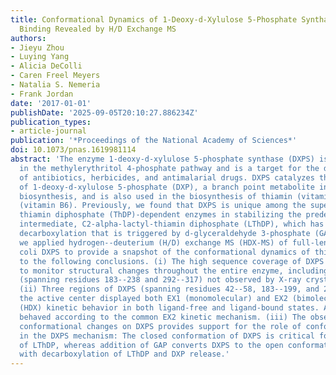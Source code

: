 ```yaml
---
title: Conformational Dynamics of 1-Deoxy-d-Xylulose 5-Phosphate Synthase on Ligand
  Binding Revealed by H/D Exchange MS
authors:
- Jieyu Zhou
- Luying Yang
- Alicia DeColli
- Caren Freel Meyers
- Natalia S. Nemeria
- Frank Jordan
date: '2017-01-01'
publishDate: '2025-09-05T20:10:27.886234Z'
publication_types:
- article-journal
publication: '*Proceedings of the National Academy of Sciences*'
doi: 10.1073/pnas.1619981114
abstract: 'The enzyme 1-deoxy-d-xylulose 5-phosphate synthase (DXPS) is a key enzyme
  in the methylerythritol 4-phosphate pathway and is a target for the development
  of antibiotics, herbicides, and antimalarial drugs. DXPS catalyzes the formation
  of 1-deoxy-d-xylulose 5-phosphate (DXP), a branch point metabolite in isoprenoid
  biosynthesis, and is also used in the biosynthesis of thiamin (vitamin B1) and pyridoxal
  (vitamin B6). Previously, we found that DXPS is unique among the superfamily of
  thiamin diphosphate (ThDP)-dependent enzymes in stabilizing the predecarboxylation
  intermediate, C2-alpha-lactyl-thiamin diphosphate (LThDP), which has subsequent
  decarboxylation that is triggered by d-glyceraldehyde 3-phosphate (GAP). Herein,
  we applied hydrogen--deuterium (H/D) exchange MS (HDX-MS) of full-length Escherichia
  coli DXPS to provide a snapshot of the conformational dynamics of this enzyme, leading
  to the following conclusions. (i) The high sequence coverage of DXPS allowed us
  to monitor structural changes throughout the entire enzyme, including two segments
  (spanning residues 183--238 and 292--317) not observed by X-ray crystallography.
  (ii) Three regions of DXPS (spanning residues 42--58, 183--199, and 278--298) near
  the active center displayed both EX1 (monomolecular) and EX2 (bimolecuar) H/D exchange
  (HDX) kinetic behavior in both ligand-free and ligand-bound states. All other peptides
  behaved according to the common EX2 kinetic mechanism. (iii) The observation of
  conformational changes on DXPS provides support for the role of conformational dynamics
  in the DXPS mechanism: The closed conformation of DXPS is critical for stabilization
  of LThDP, whereas addition of GAP converts DXPS to the open conformation that coincides
  with decarboxylation of LThDP and DXP release.'
---
```

